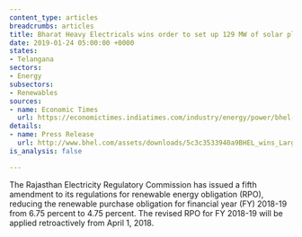 ```yaml
---
content_type: articles
breadcrumbs: articles
title: Bharat Heavy Electricals wins order to set up 129 MW of solar plants in Telangana
date: 2019-01-24 05:00:00 +0000
states:
- Telangana
sectors:
- Energy
subsectors:
- Renewables
sources:
- name: Economic Times
  url: https://economictimes.indiatimes.com/industry/energy/power/bhel-bags-rs-565-cr-order-for-solar-power-plants-in-telangana/articleshow/67523182.cms
details:
- name: Press Release
  url: http://www.bhel.com/assets/downloads/5c3c3533940a9BHEL_wins_Largest_order_for_Solar_Photovoltaic_(SPV)_Plants.pdf
is_analysis: false

---
```

The Rajasthan Electricity Regulatory Commission has issued a fifth amendment to its regulations for renewable energy obligation (RPO), reducing the renewable purchase obligation for financial year (FY) 2018-19 from 6.75 percent to 4.75 percent. The revised RPO for FY 2018-19 will be applied retroactively from April 1, 2018.